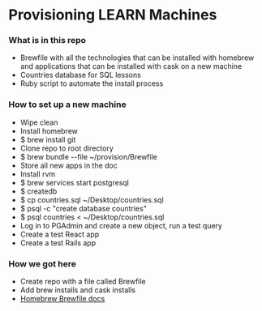 # Provisioning LEARN Machines

### What is in this repo
- Brewfile with all the technologies that can be installed with homebrew and applications that can be installed with cask on a new machine
- Countries database for SQL lessons
- Ruby script to automate the install process


### How to set up a new machine
- Wipe clean
- Install homebrew
- $ brew install git
- Clone repo to root directory
- $ brew bundle --file ~/provision/Brewfile
- Store all new apps in the doc
- Install rvm
- $ brew services start postgresql
- $ createdb
- $ cp countries.sql ~/Desktop/countries.sql
- $ psql -c "create database countries"
- $ psql countries < ~/Desktop/countries.sql
- Log in to PGAdmin and create a new object, run a test query
- Create a test React app
- Create a test Rails app


### How we got here
- Create repo with a file called Brewfile
- Add brew installs and cask installs
- [Homebrew Brewfile docs](https://homebrew-file.readthedocs.io/en/latest/getting_started.html)
